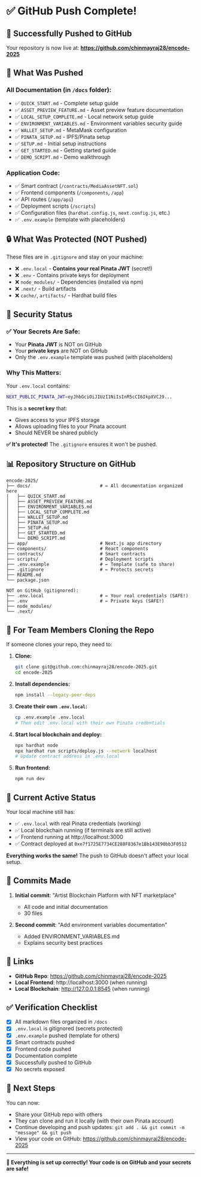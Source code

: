 # ✅ GitHub Push Complete!

## 🎉 Successfully Pushed to GitHub

Your repository is now live at:
**https://github.com/chinmayraj28/encode-2025**

## 📁 What Was Pushed

### All Documentation (in `/docs` folder):
- ✅ `QUICK_START.md` - Complete setup guide
- ✅ `ASSET_PREVIEW_FEATURE.md` - Asset preview feature documentation
- ✅ `LOCAL_SETUP_COMPLETE.md` - Local network setup guide
- ✅ `ENVIRONMENT_VARIABLES.md` - Environment variables security guide
- ✅ `WALLET_SETUP.md` - MetaMask configuration
- ✅ `PINATA_SETUP.md` - IPFS/Pinata setup
- ✅ `SETUP.md` - Initial setup instructions
- ✅ `GET_STARTED.md` - Getting started guide
- ✅ `DEMO_SCRIPT.md` - Demo walkthrough

### Application Code:
- ✅ Smart contract (`/contracts/MediaAssetNFT.sol`)
- ✅ Frontend components (`/components`, `/app`)
- ✅ API routes (`/app/api`)
- ✅ Deployment scripts (`/scripts`)
- ✅ Configuration files (`hardhat.config.js`, `next.config.js`, etc.)
- ✅ `.env.example` (template with placeholders)

## 🔒 What Was Protected (NOT Pushed)

These files are in `.gitignore` and stay on your machine:

- ❌ `.env.local` - **Contains your real Pinata JWT** (secret!)
- ❌ `.env` - Contains private keys for deployment
- ❌ `node_modules/` - Dependencies (installed via npm)
- ❌ `.next/` - Build artifacts
- ❌ `cache/`, `artifacts/` - Hardhat build files

## 🔐 Security Status

### ✅ Your Secrets Are Safe:
- Your **Pinata JWT** is NOT on GitHub
- Your **private keys** are NOT on GitHub
- Only the `.env.example` template was pushed (with placeholders)

### Why This Matters:
Your `.env.local` contains:
```bash
NEXT_PUBLIC_PINATA_JWT=eyJhbGciOiJIUzI1NiIsInR5cCI6IkpXVCJ9...
```

This is a **secret key** that:
- Gives access to your IPFS storage
- Allows uploading files to your Pinata account
- Should NEVER be shared publicly

**✅ It's protected!** The `.gitignore` ensures it won't be pushed.

## 📊 Repository Structure on GitHub

```
encode-2025/
├── docs/                          # ← All documentation organized here
│   ├── QUICK_START.md
│   ├── ASSET_PREVIEW_FEATURE.md
│   ├── ENVIRONMENT_VARIABLES.md
│   ├── LOCAL_SETUP_COMPLETE.md
│   ├── WALLET_SETUP.md
│   ├── PINATA_SETUP.md
│   ├── SETUP.md
│   ├── GET_STARTED.md
│   └── DEMO_SCRIPT.md
├── app/                           # Next.js app directory
├── components/                    # React components
├── contracts/                     # Smart contracts
├── scripts/                       # Deployment scripts
├── .env.example                   # ← Template (safe to share)
├── .gitignore                     # ← Protects secrets
├── README.md
└── package.json

NOT on GitHub (gitignored):
├── .env.local                     # ← Your real credentials (SAFE!)
├── .env                           # ← Private keys (SAFE!)
├── node_modules/
└── .next/
```

## 👥 For Team Members Cloning the Repo

If someone clones your repo, they need to:

1. **Clone:**
   ```bash
   git clone git@github.com:chinmayraj28/encode-2025.git
   cd encode-2025
   ```

2. **Install dependencies:**
   ```bash
   npm install --legacy-peer-deps
   ```

3. **Create their own `.env.local`:**
   ```bash
   cp .env.example .env.local
   # Then edit .env.local with their own Pinata credentials
   ```

4. **Start local blockchain and deploy:**
   ```bash
   npx hardhat node
   npx hardhat run scripts/deploy.js --network localhost
   # Update contract address in .env.local
   ```

5. **Run frontend:**
   ```bash
   npm run dev
   ```

## 🚀 Current Active Status

Your local machine still has:
- ✅ `.env.local` with real Pinata credentials (working)
- ✅ Local blockchain running (if terminals are still active)
- ✅ Frontend running at http://localhost:3000
- ✅ Contract deployed at `0xe7f1725E7734CE288F8367e1Bb143E90bb3F0512`

**Everything works the same!** The push to GitHub doesn't affect your local setup.

## 📝 Commits Made

1. **Initial commit**: "Artist Blockchain Platform with NFT marketplace"
   - All code and initial documentation
   - 30 files

2. **Second commit**: "Add environment variables documentation"
   - Added ENVIRONMENT_VARIABLES.md
   - Explains security best practices

## 🔗 Links

- **GitHub Repo**: https://github.com/chinmayraj28/encode-2025
- **Local Frontend**: http://localhost:3000 (when running)
- **Local Blockchain**: http://127.0.0.1:8545 (when running)

## ✅ Verification Checklist

- [x] All markdown files organized in `/docs`
- [x] `.env.local` is gitignored (secrets protected)
- [x] `.env.example` pushed (template for others)
- [x] Smart contracts pushed
- [x] Frontend code pushed
- [x] Documentation complete
- [x] Successfully pushed to GitHub
- [x] No secrets exposed

## 🎯 Next Steps

You can now:
- Share your GitHub repo with others
- They can clone and run it locally (with their own Pinata account)
- Continue developing and push updates: `git add . && git commit -m "message" && git push`
- View your code on GitHub: https://github.com/chinmayraj28/encode-2025

---

**🎉 Everything is set up correctly! Your code is on GitHub and your secrets are safe!**
